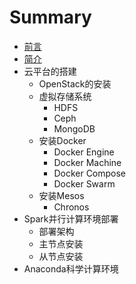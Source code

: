 # Summary

* [前言](README.md)
* [简介](chapter1.md)
* 云平台的搭建
   * OpenStack的安装
   * 虚拟存储系统
       * HDFS
       * Ceph
       * MongoDB
   * 安装Docker
       * Docker Engine
       * Docker Machine
       * Docker Compose
       * Docker Swarm
   * 安装Mesos
       * Chronos
* Spark并行计算环境部署
   * 部署架构
   * 主节点安装
   * 从节点安装
* Anaconda科学计算环境

